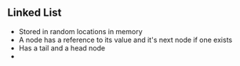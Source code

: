 ## Linked List

- Stored in random locations in memory
- A node has a reference to its value and it's next node if one exists
- Has a tail and a head node
- 